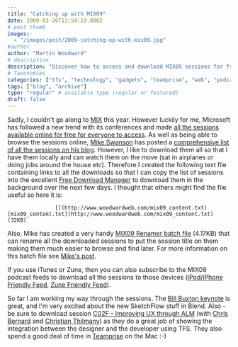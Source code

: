 ```yaml
---
title: "Catching up with MIX09"
date: 2009-03-26T13:54:53.000Z
# post thumb
images:
  - "/images/post/2009-catching-up-with-mix09.jpg"
#author
author: "Martin Woodward"
# description
description: "Discover how to access and download MIX09 sessions for free, along with handy tools for easy organisation and viewing on the go."
# Taxonomies
categories: ["tfs", "technology", "gadgets", "teamprise", "web", "podcast"]
tags: ["blog", "archive"]
type: "regular" # available type (regular or featured)
draft: false
---
```

Sadly, I couldn't go along to [MIX](http://www.visitmix.com/) this year. However luckily for me, Microsoft has followed a new trend with its conferences and made [all the sessions available online for free for everyone to access](http://videos.visitmix.com/MIX09).  As well as being able to browse the sessions online, [Mike Swanson](http://blogs.msdn.com/mswanson/) has posted a [comprehensive list of all the sessions on his blog](http://blogs.msdn.com/mswanson/archive/2009/03/26/mix09-keynote-and-session-videos.aspx).  However, I like to download them all so that I have them locally and can watch them on the move (sat in airplanes or doing jobs around the house etc).  Therefore I created the following text file containing links to all the downloads so that I can copy the list of sessions into the excellent [Free Download Manager](http://www.freedownloadmanager.org/) to download them in the background over the next few days.  I thought that others might find the file useful so here it is:  

                   [](http://www.woodwardweb.com/mix09_content.txt)          [mix09_content.txt](http://www.woodwardweb.com/mix09_content.txt) (32KB)             

Also, Mike has created a very handy [MIX09 Renamer batch file](http://www.mikeswanson.com/blog/files/MIX09Renamer.zip) (4.17KB) that can rename all the downloaded sessions to put the session title on them making them much easier to browse and find later.  For more information on this batch file see [Mike's post](http://blogs.msdn.com/mswanson/archive/2009/03/26/mix09-keynote-and-session-videos.aspx).  

If you use iTunes or Zune, then you can also subscribe to the MIX09 podcast feeds to download all the sessions to those devices ([iPod/iPhone Friendly Feed](http://videos.visitmix.com/MIX09/Feeds/MP4/RSS), [Zune Friendly Feed](http://videos.visitmix.com/MIX09/Feeds/WMV/RSS)).  

So far I am working my way through the sessions.  The [Bill Buxton keynote](http://videos.visitmix.com/MIX09/KEY01) is great, and I'm very excited about the new SketchFlow stuff in Blend.  Also - be sure to download session [C02F - Improving UX through ALM](http://videos.visitmix.com/MIX09/c02f) (with [Chris Bernard](http://www.designthinkingdigest.com) and [Christian Thilmany](http://www.flyover18.com)) as they do a great job of showing the integration between the designer and the developer using TFS.  They also spend a good deal of time in [Teamprise](http://www.teamprise.com) on the Mac :-)